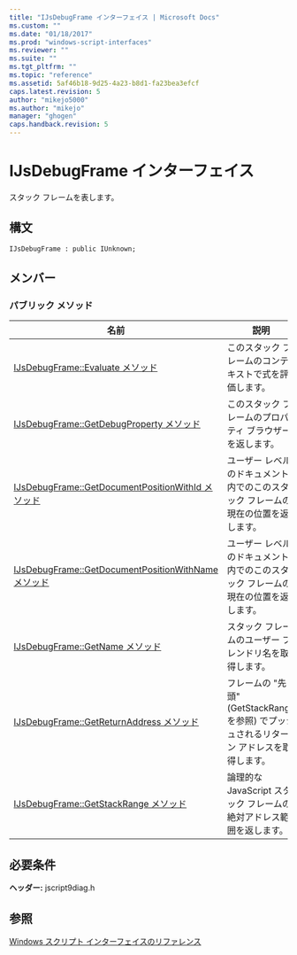 ```yaml
---
title: "IJsDebugFrame インターフェイス | Microsoft Docs"
ms.custom: ""
ms.date: "01/18/2017"
ms.prod: "windows-script-interfaces"
ms.reviewer: ""
ms.suite: ""
ms.tgt_pltfrm: ""
ms.topic: "reference"
ms.assetid: 5af46b18-9d25-4a23-b8d1-fa23bea3efcf
caps.latest.revision: 5
author: "mikejo5000"
ms.author: "mikejo"
manager: "ghogen"
caps.handback.revision: 5
---
```

# IJsDebugFrame インターフェイス
スタック フレームを表します。  
  
## 構文  
  
```  
IJsDebugFrame : public IUnknown;  
```  
  
## メンバー  
  
### パブリック メソッド  
  
|名前|説明|  
|--------|--------|  
|[IJsDebugFrame::Evaluate メソッド](../../winscript/reference/ijsdebugframe-evaluate-method.md)|このスタック フレームのコンテキストで式を評価します。|  
|[IJsDebugFrame::GetDebugProperty メソッド](../../winscript/reference/ijsdebugframe-getdebugproperty-method.md)|このスタック フレームのプロパティ ブラウザーを返します。|  
|[IJsDebugFrame::GetDocumentPositionWithId メソッド](../../winscript/reference/ijsdebugframe-getdocumentpositionwithid-method.md)|ユーザー レベルのドキュメント内でのこのスタック フレームの現在の位置を返します。|  
|[IJsDebugFrame::GetDocumentPositionWithName メソッド](../../winscript/reference/ijsdebugframe-getdocumentpositionwithname-method.md)|ユーザー レベルのドキュメント内でのこのスタック フレームの現在の位置を返します。|  
|[IJsDebugFrame::GetName メソッド](../../winscript/reference/ijsdebugframe-getname-method.md)|スタック フレームのユーザー フレンドリ名を取得します。|  
|[IJsDebugFrame::GetReturnAddress メソッド](../../winscript/reference/ijsdebugframe-getreturnaddress-method.md)|フレームの "先頭" \(GetStackRange を参照\) でプッシュされるリターン アドレスを取得します。|  
|[IJsDebugFrame::GetStackRange メソッド](../../winscript/reference/ijsdebugframe-getstackrange-method.md)|論理的な JavaScript スタック フレームの絶対アドレス範囲を返します。|  
  
## 必要条件  
 **ヘッダー:** jscript9diag.h  
  
## 参照  
 [Windows スクリプト インターフェイスのリファレンス](../../winscript/reference/windows-script-interfaces-reference.md)